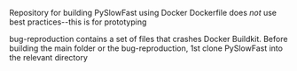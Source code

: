 Repository for building PySlowFast using Docker
Dockerfile does *not* use best practices--this is for prototyping

bug-reproduction contains a set of files that crashes Docker Buildkit.
Before building the main folder or the bug-reproduction, 1st clone PySlowFast into the relevant directory